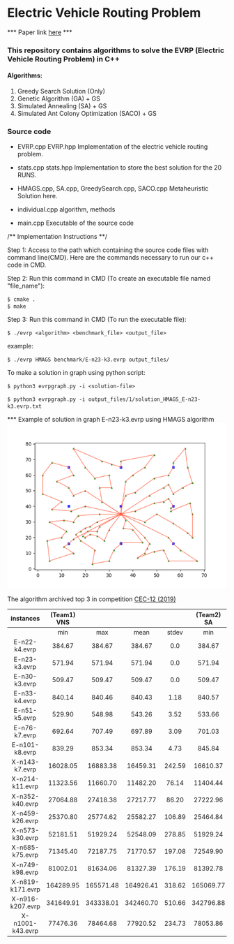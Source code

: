 # Electric Vehicle Routing Problem #

*** Paper link [here](https://link.springer.com/article/10.1007/s10489-022-03555-8) ***

### This repository contains algorithms to solve the EVRP (Electric Vehicle Routing Problem) in C++ ###

<a name="algorithms"></a>
#### Algorithms: ####
1. Greedy Search Solution (Only)
2. Genetic Algorithm (GA) + GS
3. Simulated Annealing (SA) + GS
4. Simulated Ant Colony Optimization (SACO) + GS

### Source code
* EVRP.cpp EVRP.hpp
Implementation of the electric vehicle routing problem. 

* stats.cpp stats.hpp
Implementation to store the best solution for the 20 RUNS. 

* HMAGS.cpp, SA.cpp, GreedySearch.cpp, SACO.cpp
Metaheuristic Solution here.

* individual.cpp
algorithm, methods

* main.cpp 
Executable of the source code

/** Implementation Instructions **/ 

Step 1: Access to the path which containing the source code files with command line(CMD). 
Here are the commands necessary to run our c++ code in CMD.


Step 2: Run this command in CMD (To create an executable file named "file_name"): 
```
$ cmake .
$ make
```

Step 3: Run this command in CMD (To run the executable file):
```
$ ./evrp <algorithm> <benchmark_file> <output_file>
```

example:
```
$ ./evrp HMAGS benchmark/E-n23-k3.evrp output_files/
```

To make a solution in graph using python script:
```
$ python3 evrpgraph.py -i <solution-file>
```

```
$ python3 evrpgraph.py -i output_files/1/solution_HMAGS_E-n23-k3.evrp.txt
```

*** Example of solution in graph E-n23-k3.evrp using HMAGS algorithm
![Solution](./tmp-outputs/1/solution_HMAGS_E-n101-k8evrp.png)


The algorithm archived top 3 in competition [CEC-12 (2019)](https://mavrovouniotis.github.io/EVRPcompetition2020/)

|     instances    | (Team1) VNS |           |           |        | (Team2) SA |           |           |        | (Team3) HMAGS |           |           |         |
|:----------------:|:-----------:|:---------:|:---------:|:------:|:----------:|:---------:|:---------:|:------:|:-------------:|:---------:|:---------:|:-------:|
|                  |     min     |    max    |    mean   |  stdev |     min    |    max    |    mean   |  stdev |      min      |    max    |    mean   |  stdev  |
|   E-n22-k4.evrp  | 384.67      | 384.67    | 384.67    | 0.0    | 384.67     | 384.67    | 384.67    | 0.00   | 384.67        | 384.67    | 384.67    | 0.0     |
|   E-n23-k3.evrp  | 571.94      | 571.94    | 571.94    | 0.0    | 571.94     | 571.94    | 571.94    | 0.00   | 571.94        | 571.94    | 571.94    | 0.0     |
|   E-n30-k3.evrp  | 509.47      | 509.47    | 509.47    | 0.0    | 509.47     | 509.47    | 509.47    | 0.00   | 509.47        | 509.47    | 509.47    | 0.0     |
|   E-n33-k4.evrp  | 840.14      | 840.46    | 840.43    | 1.18   | 840.57     | 873.33    | 854.07    | 12.80  | 844.25        | 846.21    | 845.62    | 0.92    |
|   E-n51-k5.evrp  | 529.90      | 548.98    | 543.26    | 3.52   | 533.66     | 533.66    | 533.66    | 0.00   | 529.90        | 553.23    | 542.08    | 8.57    |
|   E-n76-k7.evrp  | 692.64      | 707.49    | 697.89    | 3.09   | 701.03     | 716.77    | 712.17    | 5.78   | 697.27        | 730.92    | 717.30    | 9.58    |
|  E-n101-k8.evrp  | 839.29      | 853.34    | 853.34    | 4.73   | 845.84     | 856.74    | 852.48    | 3.44   | 852.69        | 887.14    | 872.69    | 9.58    |
|  X-n143-k7.evrp  | 16028.05    | 16883.38  | 16459.31  | 242.59 | 16610.37   | 17396.06  | 17188.90  | 170.44 | 16488.60      | 17478.86  | 16911.50  | 282.30  |
|  X-n214-k11.evrp | 11323.56    | 11660.70  | 11482.20  | 76.14  | 11404.44   | 11881.73  | 11680.35  | 116.47 | 11762.07      | 12309.38  | 12007.06  | 156.69  |
|  X-n352-k40.evrp | 27064.88    | 27418.38  | 27217.77  | 86.20  | 27222.96   | 27796.69  | 27498.03  | 155.62 | 28008.09      | 28792.66  | 28336.07  | 205.29  |
|  X-n459-k26.evrp | 25370.80    | 25774.62  | 25582.27  | 106.89 | 25464.84   | 26038.65  | 25809.47  | 157.97 | 26048.21      | 26742.11  | 26345.12  | 185.14  |
|  X-n573-k30.evrp | 52181.51    | 51929.24  | 52548.09  | 278.85 | 51929.24   | 53534.01  | 52793.66  | 577.24 | 54189.62      | 56327.62  | 55327.62  | 548.05  |
|  X-n685-k75.evrp | 71345.40    | 72187.75  | 71770.57  | 197.08 | 72549.90   | 73693.49  | 73124.98  | 320.07 | 73925.56      | 75535.99  | 74508.03  | 409.43  |
|  X-n749-k98.evrp | 81002.01    | 81634.06  | 81327.39  | 176.19 | 81392.78   | 82414.80  | 81848.13  | 275.26 | 84034.73      | 85549.36  | 84759.79  | 376.10  |
| X-n819-k171.evrp | 164289.95   | 165571.48 | 164926.41 | 318.62 | 165069.77  | 166640.37 | 165895.78 | 403.70 | 170965.68     | 173371.76 | 172410.12 | 568.58  |
| X-n916-k207.evrp | 341649.91   | 343338.01 | 342460.70 | 510.66 | 342796.88  | 344521.64 | 343533.85 | 556.98 | 357391.57     | 362422.52 | 360269.94 | 1192.57 |
| X-n1001-k43.evrp | 77476.36    | 78464.68  | 77920.52  | 234.73 | 78053.86   | 79226.81  | 78593.50  | 306.27 | 78832.90      | 79567.00  | 79163.34  | 229.19  |


